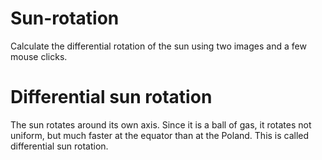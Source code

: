 # Sun-rotation
Calculate the differential rotation of the sun using two images and a few mouse clicks.

# Differential sun rotation
The sun rotates around its own axis. Since it is a ball of gas, it rotates
not uniform, but much faster at the equator than at the
Poland. This is called differential sun rotation.
